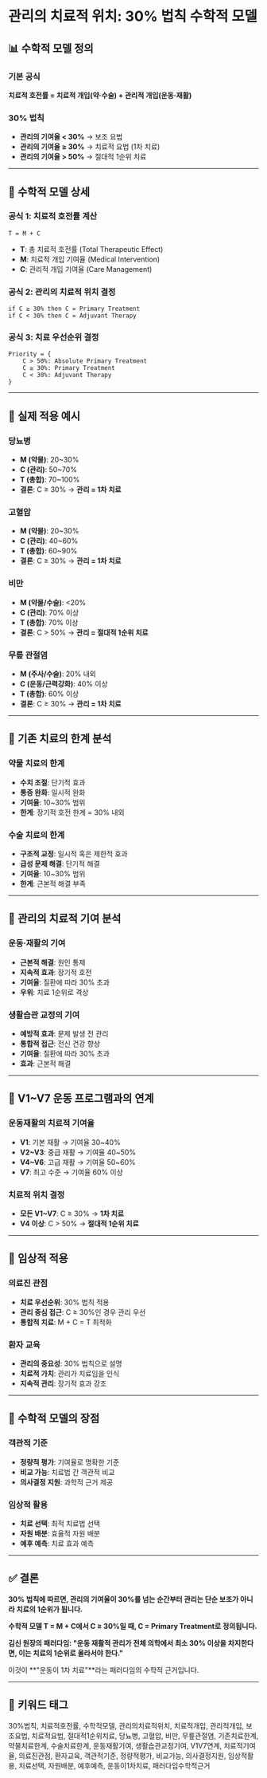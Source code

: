 # 관리의 치료적 위치: 30% 법칙 수학적 모델

## 📊 수학적 모델 정의

### 기본 공식
**치료적 호전률 = 치료적 개입(약·수술) + 관리적 개입(운동·재활)**

### 30% 법칙
- **관리의 기여율 < 30%** → 보조 요법
- **관리의 기여율 ≥ 30%** → 치료적 요법 (1차 치료)
- **관리의 기여율 > 50%** → 절대적 1순위 치료

---

## 🔹 수학적 모델 상세

### 공식 1: 치료적 호전률 계산
```
T = M + C
```
- **T**: 총 치료적 호전률 (Total Therapeutic Effect)
- **M**: 치료적 개입 기여율 (Medical Intervention)
- **C**: 관리적 개입 기여율 (Care Management)

### 공식 2: 관리의 치료적 위치 결정
```
if C ≥ 30% then C = Primary Treatment
if C < 30% then C = Adjuvant Therapy
```

### 공식 3: 치료 우선순위 결정
```
Priority = {
    C > 50%: Absolute Primary Treatment
    C ≥ 30%: Primary Treatment  
    C < 30%: Adjuvant Therapy
}
```

---

## 🔹 실제 적용 예시

### 당뇨병
- **M (약물)**: 20~30%
- **C (관리)**: 50~70%
- **T (총합)**: 70~100%
- **결론**: C ≥ 30% → **관리 = 1차 치료**

### 고혈압
- **M (약물)**: 20~30%
- **C (관리)**: 40~60%
- **T (총합)**: 60~90%
- **결론**: C ≥ 30% → **관리 = 1차 치료**

### 비만
- **M (약물/수술)**: <20%
- **C (관리)**: 70% 이상
- **T (총합)**: 70% 이상
- **결론**: C > 50% → **관리 = 절대적 1순위 치료**

### 무릎 관절염
- **M (주사/수술)**: 20% 내외
- **C (운동/근력강화)**: 40% 이상
- **T (총합)**: 60% 이상
- **결론**: C ≥ 30% → **관리 = 1차 치료**

---

## 🔹 기존 치료의 한계 분석

### 약물 치료의 한계
- **수치 조절**: 단기적 효과
- **통증 완화**: 일시적 완화
- **기여율**: 10~30% 범위
- **한계**: 장기적 호전 한계 = 30% 내외

### 수술 치료의 한계
- **구조적 교정**: 일시적 혹은 제한적 효과
- **급성 문제 해결**: 단기적 해결
- **기여율**: 10~30% 범위
- **한계**: 근본적 해결 부족

---

## 🔹 관리의 치료적 기여 분석

### 운동·재활의 기여
- **근본적 해결**: 원인 통제
- **지속적 효과**: 장기적 호전
- **기여율**: 질환에 따라 30% 초과
- **우위**: 치료 1순위로 격상

### 생활습관 교정의 기여
- **예방적 효과**: 문제 발생 전 관리
- **통합적 접근**: 전신 건강 향상
- **기여율**: 질환에 따라 30% 초과
- **효과**: 근본적 해결

---

## 🔹 V1~V7 운동 프로그램과의 연계

### 운동재활의 치료적 기여율
- **V1**: 기본 재활 → 기여율 30~40%
- **V2~V3**: 중급 재활 → 기여율 40~50%
- **V4~V6**: 고급 재활 → 기여율 50~60%
- **V7**: 최고 수준 → 기여율 60% 이상

### 치료적 위치 결정
- **모든 V1~V7**: C ≥ 30% → **1차 치료**
- **V4 이상**: C > 50% → **절대적 1순위 치료**

---

## 🔹 임상적 적용

### 의료진 관점
- **치료 우선순위**: 30% 법칙 적용
- **관리 중심 접근**: C ≥ 30%인 경우 관리 우선
- **통합적 치료**: M + C = T 최적화

### 환자 교육
- **관리의 중요성**: 30% 법칙으로 설명
- **치료적 가치**: 관리가 치료임을 인식
- **지속적 관리**: 장기적 효과 강조

---

## 🔹 수학적 모델의 장점

### 객관적 기준
- **정량적 평가**: 기여율로 명확한 기준
- **비교 가능**: 치료법 간 객관적 비교
- **의사결정 지원**: 과학적 근거 제공

### 임상적 활용
- **치료 선택**: 최적 치료법 선택
- **자원 배분**: 효율적 자원 배분
- **예후 예측**: 치료 효과 예측

---

## ✅ 결론

**30% 법칙에 따르면, 관리의 기여율이 30%를 넘는 순간부터 관리는 단순 보조가 아니라 치료의 1순위가 됩니다.**

**수학적 모델 T = M + C에서 C ≥ 30%일 때, C = Primary Treatment로 정의됩니다.**

**김신 원장의 패러다임: "운동 재활적 관리가 전체 의학에서 최소 30% 이상을 차지한다면, 이는 치료의 1순위로 올라서야 한다."**

이것이 **"운동이 1차 치료"**라는 패러다임의 수학적 근거입니다.

---

## 🔹 키워드 태그
30%법칙, 치료적호전률, 수학적모델, 관리의치료적위치, 치료적개입, 관리적개입, 보조요법, 치료적요법, 절대적1순위치료, 당뇨병, 고혈압, 비만, 무릎관절염, 기존치료한계, 약물치료한계, 수술치료한계, 운동재활기여, 생활습관교정기여, V1V7연계, 치료적기여율, 의료진관점, 환자교육, 객관적기준, 정량적평가, 비교가능, 의사결정지원, 임상적활용, 치료선택, 자원배분, 예후예측, 운동이1차치료, 패러다임수학적근거
